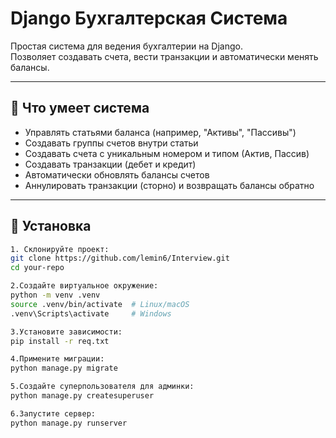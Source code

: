 # Django Бухгалтерская Система

Простая система для ведения бухгалтерии на Django.  
Позволяет создавать счета, вести транзакции и автоматически менять балансы.

---

## 🔹 Что умеет система

- Управлять статьями баланса (например, "Активы", "Пассивы")
- Создавать группы счетов внутри статьи
- Создавать счета с уникальным номером и типом (Актив, Пассив)
- Создавать транзакции (дебет и кредит)
- Автоматически обновлять балансы счетов
- Аннулировать транзакции (сторно) и возвращать балансы обратно

---

## 🔹 Установка


```bash
1. Склонируйте проект:
git clone https://github.com/lemin6/Interview.git
cd your-repo

2.Создайте виртуальное окружение:
python -m venv .venv
source .venv/bin/activate  # Linux/macOS
.venv\Scripts\activate     # Windows

3.Установите зависимости:
pip install -r req.txt

4.Примените миграции:
python manage.py migrate

5.Создайте суперпользователя для админки:
python manage.py createsuperuser

6.Запустите сервер:
python manage.py runserver